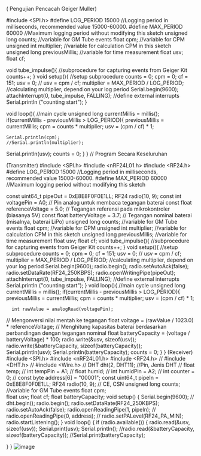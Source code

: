 ( Pengujian Pencacah Geiger Muller)

#include <SPI.h>
#define LOG_PERIOD 15000  //Logging period in milliseconds, recommended value 15000-60000.
#define MAX_PERIOD 60000  //Maximum logging period without modifying this sketch
unsigned long counts;     //variable for GM Tube events
float cpm;        //variable for CPM
unsigned int multiplier;  //variable for calculation CPM in this sketch
unsigned long previousMillis;  //variable for time measurement
float usv;
float cf;


void tube_impulse(){       //subprocedure for capturing events from Geiger Kit
  counts++;
}
void setup(){             //setup subprocedure
  counts = 0;
  cpm = 0;
  cf = 151;
  usv = 0;
 // usv = cpm / cf;
  multiplier = MAX_PERIOD / LOG_PERIOD;      //calculating multiplier, depend on your log period
  Serial.begin(9600);
  attachInterrupt(0, tube_impulse, FALLING); //define external interrupts 
  Serial.println ("counting start");
}

void loop(){                                 //main cycle
  unsigned long currentMillis = millis();
  if(currentMillis - previousMillis > LOG_PERIOD){
    previousMillis = currentMillis;
    cpm = counts * multiplier;
    usv = (cpm / cf) * 1;

    Serial.println(cpm);
    //Serial.println(multiplier);
Serial.println(usv);
    counts = 0;
  }
}
//  Program Secara Keseluruhan

(Transmitter)
#include <SPI.h>
#include <nRF24L01.h>
#include <RF24.h>
#define LOG_PERIOD 15000  //Logging period in milliseconds, recommended value 15000-60000.
#define MAX_PERIOD 60000  //Maximum logging period without modifying this sketch

const uint64_t pipeOut = 0xE8E8F0F0E1LL;
RF24 radio(10, 9);
const int voltagePin = A0;   // Pin analog untuk membaca tegangan baterai
const float referenceVoltage = 5.0;  // Tegangan referensi pada mikrokontroler (biasanya 5V)
const float batteryVoltage = 3.7;    // Tegangan nominal baterai (misalnya, baterai LiPo)
unsigned long counts;     //variable for GM Tube events
float cpm;        //variable for CPM
unsigned int multiplier;  //variable for calculation CPM in this sketch
unsigned long previousMillis;  //variable for time measurement
float usv;
float cf;
void tube_impulse(){       //subprocedure for capturing events from Geiger Kit
  counts++;
}
void setup(){             //setup subprocedure
  counts = 0;
  cpm = 0;
  cf = 151;
  usv = 0;
 // usv = cpm / cf;
  multiplier = MAX_PERIOD / LOG_PERIOD;      //calculating multiplier, depend on your log period
  Serial.begin(9600);
  radio.begin();
  radio.setAutoAck(false);
  radio.setDataRate(RF24_250KBPS);
  radio.openWritingPipe(pipeOut);
  attachInterrupt(0, tube_impulse, FALLING); //define external interrupts 
  Serial.println ("counting start");
}
void loop(){                                 //main cycle
  unsigned long currentMillis = millis();
  if(currentMillis - previousMillis > LOG_PERIOD){
    previousMillis = currentMillis;
    cpm = counts * multiplier;
    usv = (cpm / cf) * 1;

      int rawValue = analogRead(voltagePin);

  // Mengonversi nilai mentah ke tegangan
  float voltage = (rawValue / 1023.0) * referenceVoltage;
  // Menghitung kapasitas baterai berdasarkan perbandingan dengan tegangan nominal
  float batteryCapacity = (voltage / batteryVoltage) * 100;
radio.write(&usv, sizeof(usv));
radio.write(&batteryCapacity, sizeof(batteryCapacity));  
Serial.println(usv);
Serial.println(batteryCapacity);
    counts = 0;
  }
}
(Receiver)
#include <SPI.h>
#include <nRF24L01.h>
#include <RF24.h>
// #include <DHT.h>
// #include <Wire.h>
// DHT dht(2, DHT11);  //Pin, Jenis DHT
// float temp;
// int tempPin = A1;
// float humid;
// int humidPin = A2;
// int counter = 0;
// const byte address[6] = "00001";
const uint64_t pipeIn = 0xE8E8F0F0E1LL;
RF24 radio(10, 9);  // CE, CSN
unsigned long counts;     //variable for GM Tube events
float cpm;    
float usv;
float cf;
float batteryCapacity;
void setup() {
  Serial.begin(9600);
  // dht.begin();
  radio.begin();
  radio.setDataRate(RF24_250KBPS);
  radio.setAutoAck(false);
  radio.openReadingPipe(1, pipeIn);
  // radio.openReadingPipe(0, address);
  // radio.setPALevel(RF24_PA_MIN);
  radio.startListening();
}
void loop() {
  if (radio.available()) {
     radio.read(&usv, sizeof(usv));
     Serial.print(usv);
     Serial.println();
     //radio.read(&batteryCapacity, sizeof(batteryCapacity));
     //Serial.print(batteryCapacity);
   
  }
}
![image](https://github.com/user-attachments/assets/aa8077b7-2b58-4dbe-8416-cfa0db03d09b)
